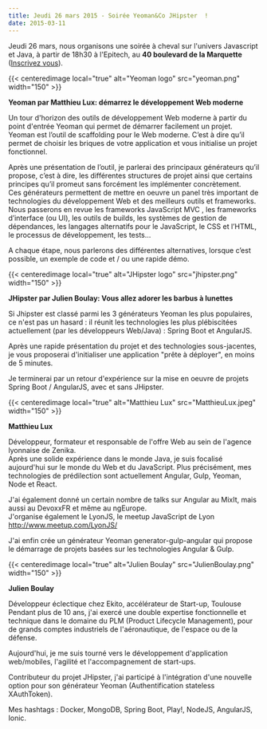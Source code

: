 ```yaml
---
title: Jeudi 26 mars 2015 - Soirée Yeoman&Co JHipster  !
date: 2015-03-11
---
```



Jeudi 26 mars, nous organisons une soirée à cheval sur l'univers Javascript et
Java, à partir de 18h30 à l'Epitech, au **40 boulevard de la Marquette**
([Inscrivez vous](http://www.jugevents.org/jugevents/event/show.html?id=55661)).

{{< centeredimage local="true" alt="Yeoman logo" src="yeoman.png" width="150" >}}

**Yeoman par Matthieu Lux: démarrez le développement Web moderne**

Un tour d'horizon des outils de développement Web moderne à partir du point
d'entrée Yeoman qui permet de démarrer facilement un projet.  
Yeoman est l’outil de scaffolding pour le Web moderne. C’est à dire qu’il permet
de choisir les briques de votre application et vous initialise un projet
fonctionnel.

Après une présentation de l’outil, je parlerai des principaux générateurs qu’il
propose, c’est à dire, les différentes structures de projet ainsi que certains
principes qu’il promeut sans forcément les implémenter concrètement.  
Ces générateurs permettent de mettre en oeuvre un panel très important de
technologies du développement Web et des meilleurs outils et frameworks. Nous
passerons en revue les frameworks JavaScript MVC , les frameworks d’interface
(ou UI), les outils de builds, les systèmes de gestion de dépendances, les
langages alternatifs pour le JavaScript, le CSS et l’HTML, le processus de
développement, les tests…

A chaque étape, nous parlerons des différentes alternatives, lorsque c’est
possible, un exemple de code et / ou une rapide démo.

{{< centeredimage local="true" alt="JHipster logo" src="jhipster.png" width="150" >}}

**JHipster par Julien Boulay: Vous allez adorer les barbus à lunettes**

Si Jhipster est classé parmi les 3 générateurs Yeoman les plus populaires, ce
n'est pas un hasard : il réunit les technologies les plus plébiscitées actuellement
(par les développeurs Web/Java) : Spring Boot et AngularJS.

Après une rapide présentation du projet et des technologies sous-jacentes, je
vous proposerai d'initialiser une application "prête à déployer", en moins de 5
minutes.

Je terminerai par un retour d'expérience sur la mise en oeuvre de projets Spring
Boot / AngularJS, avec et sans JHipster.

{{< centeredimage local="true" alt="Matthieu Lux" src="MatthieuLux.jpeg" width="150" >}}

**Matthieu Lux**

Développeur, formateur et responsable de l'offre Web au sein de l'agence
lyonnaise de Zenika.  
Après une solide expérience dans le monde Java, je suis focalisé aujourd'hui
sur le monde du Web et du JavaScript. Plus précisément, mes technologies de
prédilection sont actuellement Angular, Gulp, Yeoman, Node et React.

J'ai également donné un certain nombre de talks sur Angular au MixIt, mais aussi
au DevoxxFR et même au ngEurope.  
J'organise également le LyonJS, le meetup JavaScript de Lyon http://www.meetup.com/LyonJS/

J'ai enfin crée un générateur Yeoman generator-gulp-angular qui propose le
démarrage de projets basées sur les technologies Angular & Gulp.

{{< centeredimage local="true" alt="Julien Boulay" src="JulienBoulay.png" width="150" >}}

**Julien Boulay**

Développeur éclectique chez Ekito, accélérateur de Start-up, Toulouse  
Pendant plus de 10 ans, j'ai exercé une double expertise fonctionnelle et
technique dans le domaine du PLM (Product Lifecycle Management), pour de grands
comptes industriels de l'aéronautique, de l'espace ou de la défense.

Aujourd'hui, je me suis tourné vers le développement d'application web/mobiles,
l'agilité et l'accompagnement de start-ups.

Contributeur du projet JHipster, j'ai participé à l'intégration d'une nouvelle
option pour son générateur Yeoman (Authentification stateless XAuthToken).

Mes hashtags : Docker, MongoDB, Spring Boot, Play!, NodeJS, AngularJS, Ionic.
